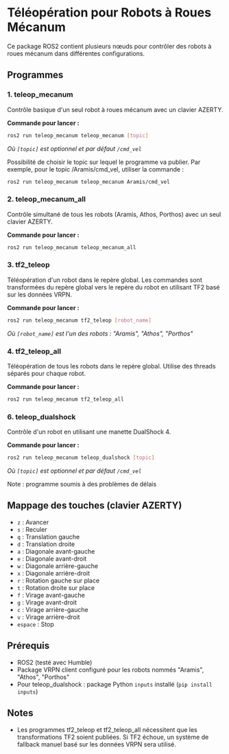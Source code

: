 # Téléopération pour Robots à Roues Mécanum

Ce package ROS2 contient plusieurs nœuds pour contrôler des robots à roues mécanum dans différentes configurations.

## Programmes 

### 1. teleop_mecanum

Contrôle basique d'un seul robot à roues mécanum avec un clavier AZERTY.

**Commande pour lancer :**
```bash
ros2 run teleop_mecanum teleop_mecanum [topic]
```
*Où `[topic]` est optionnel et par défaut `/cmd_vel`*

Possibilité de choisir le topic sur lequel le programme va publier. Par exemple, pour le topic /Aramis/cmd_vel, utiliser la commande : 
```bash
ros2 run teleop_mecanum teleop_mecanum Aramis/cmd_vel
```

### 2. teleop_mecanum_all

Contrôle simultané de tous les robots (Aramis, Athos, Porthos) avec un seul clavier AZERTY.

**Commande pour lancer :**
```bash
ros2 run teleop_mecanum teleop_mecanum_all
```

### 3. tf2_teleop

Téléopération d'un robot dans le repère global. Les commandes sont transformées du repère global vers le repère du robot en utilisant TF2 basé sur les données VRPN.

**Commande pour lancer :**
```bash
ros2 run teleop_mecanum tf2_teleop [robot_name]
```
*Où `[robot_name]` est l'un des robots : "Aramis", "Athos", "Porthos"*

### 4. tf2_teleop_all

Téléopération de tous les robots dans le repère global. Utilise des threads séparés pour chaque robot.

**Commande pour lancer :**
```bash
ros2 run teleop_mecanum tf2_teleop_all
```

### 6. teleop_dualshock

Contrôle d'un robot en utilisant une manette DualShock 4.

**Commande pour lancer :**
```bash
ros2 run teleop_mecanum teleop_dualshock [topic]
```
*Où `[topic]` est optionnel et par défaut `/cmd_vel`*

Note : programme soumis à des problèmes de délais

## Mappage des touches (clavier AZERTY)

- `z` : Avancer
- `s` : Reculer
- `q` : Translation gauche
- `d` : Translation droite
- `a` : Diagonale avant-gauche
- `e` : Diagonale avant-droit
- `w` : Diagonale arrière-gauche
- `x` : Diagonale arrière-droit
- `r` : Rotation gauche sur place
- `t` : Rotation droite sur place
- `f` : Virage avant-gauche
- `g` : Virage avant-droit
- `c` : Virage arrière-gauche
- `v` : Virage arrière-droit
- `espace` : Stop

## Prérequis

- ROS2 (testé avec Humble)
- Package VRPN client configuré pour les robots nommés "Aramis", "Athos", "Porthos"
- Pour teleop_dualshock : package Python `inputs` installé (`pip install inputs`)

## Notes

- Les programmes tf2_teleop et tf2_teleop_all nécessitent que les transformations TF2 soient publiées. Si TF2 échoue, un système de fallback manuel basé sur les données VRPN sera utilisé.

